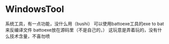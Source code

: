 # WindowsTool
系统工具，有一点功能，没什么用（bushi）
可以使用battoexe工具的exe to bat来反编译文件
battoexe放在源码里（不是自己的，）
这玩意是弄着玩的，没有什么技术含量，不喜勿喷
